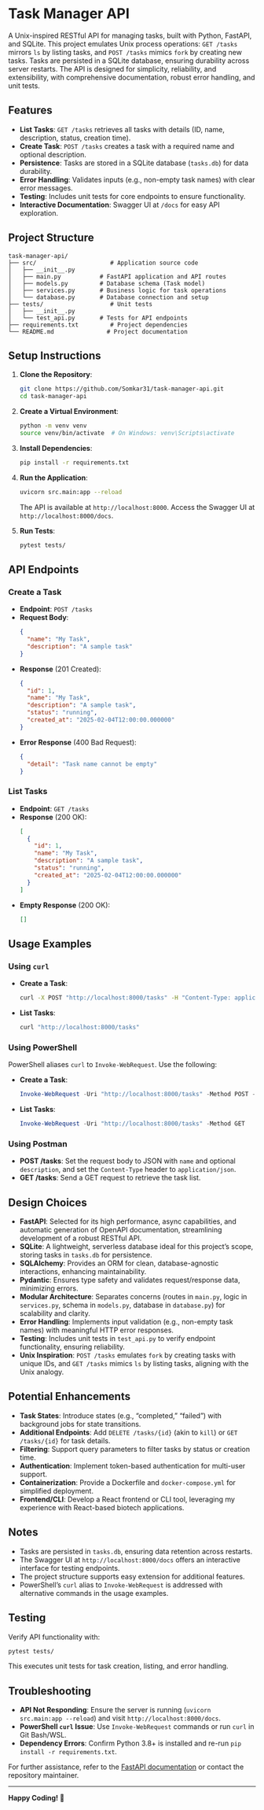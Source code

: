 # Task Manager API

A Unix-inspired RESTful API for managing tasks, built with Python, FastAPI, and SQLite. This project emulates Unix process operations: `GET /tasks` mirrors `ls` by listing tasks, and `POST /tasks` mimics `fork` by creating new tasks. Tasks are persisted in a SQLite database, ensuring durability across server restarts. The API is designed for simplicity, reliability, and extensibility, with comprehensive documentation, robust error handling, and unit tests.

## Features

- **List Tasks**: `GET /tasks` retrieves all tasks with details (ID, name, description, status, creation time).
- **Create Task**: `POST /tasks` creates a task with a required name and optional description.
- **Persistence**: Tasks are stored in a SQLite database (`tasks.db`) for data durability.
- **Error Handling**: Validates inputs (e.g., non-empty task names) with clear error messages.
- **Testing**: Includes unit tests for core endpoints to ensure functionality.
- **Interactive Documentation**: Swagger UI at `/docs` for easy API exploration.

## Project Structure

```
task-manager-api/
├── src/                     # Application source code
│   ├── __init__.py
│   ├── main.py           # FastAPI application and API routes
│   ├── models.py         # Database schema (Task model)
│   ├── services.py       # Business logic for task operations
│   └── database.py       # Database connection and setup
├── tests/                   # Unit tests
│   ├── __init__.py
│   └── test_api.py       # Tests for API endpoints
├── requirements.txt         # Project dependencies
└── README.md               # Project documentation
```

## Setup Instructions

1. **Clone the Repository**:
   ```bash
   git clone https://github.com/Somkar31/task-manager-api.git
   cd task-manager-api
   ```

2. **Create a Virtual Environment**:
   ```bash
   python -m venv venv
   source venv/bin/activate  # On Windows: venv\Scripts\activate
   ```

3. **Install Dependencies**:
   ```bash
   pip install -r requirements.txt
   ```

4. **Run the Application**:
   ```bash
   uvicorn src.main:app --reload
   ```
   The API is available at `http://localhost:8000`. Access the Swagger UI at `http://localhost:8000/docs`.

5. **Run Tests**:
   ```bash
   pytest tests/
   ```

## API Endpoints

### Create a Task
- **Endpoint**: `POST /tasks`
- **Request Body**:
  ```json
  {
    "name": "My Task",
    "description": "A sample task"
  }
  ```
- **Response** (201 Created):
  ```json
  {
    "id": 1,
    "name": "My Task",
    "description": "A sample task",
    "status": "running",
    "created_at": "2025-02-04T12:00:00.000000"
  }
  ```
- **Error Response** (400 Bad Request):
  ```json
  {
    "detail": "Task name cannot be empty"
  }
  ```

### List Tasks
- **Endpoint**: `GET /tasks`
- **Response** (200 OK):
  ```json
  [
    {
      "id": 1,
      "name": "My Task",
      "description": "A sample task",
      "status": "running",
      "created_at": "2025-02-04T12:00:00.000000"
    }
  ]
  ```
- **Empty Response** (200 OK):
  ```json
  []
  ```

## Usage Examples

### Using `curl`
- **Create a Task**:
  ```bash
  curl -X POST "http://localhost:8000/tasks" -H "Content-Type: application/json" -d '{"name":"Test Task","description":"A test task"}'
  ```
- **List Tasks**:
  ```bash
  curl "http://localhost:8000/tasks"
  ```

### Using PowerShell
PowerShell aliases `curl` to `Invoke-WebRequest`. Use the following:

- **Create a Task**:
  ```powershell
  Invoke-WebRequest -Uri "http://localhost:8000/tasks" -Method POST -Headers @{ "Content-Type" = "application/json" } -Body '{"name":"Test Task","description":"A test task"}'
  ```
- **List Tasks**:
  ```powershell
  Invoke-WebRequest -Uri "http://localhost:8000/tasks" -Method GET
  ```

### Using Postman
- **POST /tasks**: Set the request body to JSON with `name` and optional `description`, and set the `Content-Type` header to `application/json`.
- **GET /tasks**: Send a GET request to retrieve the task list.

## Design Choices

- **FastAPI**: Selected for its high performance, async capabilities, and automatic generation of OpenAPI documentation, streamlining development of a robust RESTful API.
- **SQLite**: A lightweight, serverless database ideal for this project’s scope, storing tasks in `tasks.db` for persistence.
- **SQLAlchemy**: Provides an ORM for clean, database-agnostic interactions, enhancing maintainability.
- **Pydantic**: Ensures type safety and validates request/response data, minimizing errors.
- **Modular Architecture**: Separates concerns (routes in `main.py`, logic in `services.py`, schema in `models.py`, database in `database.py`) for scalability and clarity.
- **Error Handling**: Implements input validation (e.g., non-empty task names) with meaningful HTTP error responses.
- **Testing**: Includes unit tests in `test_api.py` to verify endpoint functionality, ensuring reliability.
- **Unix Inspiration**: `POST /tasks` emulates `fork` by creating tasks with unique IDs, and `GET /tasks` mimics `ls` by listing tasks, aligning with the Unix analogy.

## Potential Enhancements

- **Task States**: Introduce states (e.g., “completed,” “failed”) with background jobs for state transitions.
- **Additional Endpoints**: Add `DELETE /tasks/{id}` (akin to `kill`) or `GET /tasks/{id}` for task details.
- **Filtering**: Support query parameters to filter tasks by status or creation time.
- **Authentication**: Implement token-based authentication for multi-user support.
- **Containerization**: Provide a Dockerfile and `docker-compose.yml` for simplified deployment.
- **Frontend/CLI**: Develop a React frontend or CLI tool, leveraging my experience with React-based biotech applications.

## Notes

- Tasks are persisted in `tasks.db`, ensuring data retention across restarts.
- The Swagger UI at `http://localhost:8000/docs` offers an interactive interface for testing endpoints.
- The project structure supports easy extension for additional features.
- PowerShell’s `curl` alias to `Invoke-WebRequest` is addressed with alternative commands in the usage examples.

## Testing

Verify API functionality with:
```bash
pytest tests/
```
This executes unit tests for task creation, listing, and error handling.

## Troubleshooting

- **API Not Responding**: Ensure the server is running (`uvicorn src.main:app --reload`) and visit `http://localhost:8000/docs`.
- **PowerShell `curl` Issue**: Use `Invoke-WebRequest` commands or run `curl` in Git Bash/WSL.
- **Dependency Errors**: Confirm Python 3.8+ is installed and re-run `pip install -r requirements.txt`.

For further assistance, refer to the [FastAPI documentation](https://fastapi.tiangolo.com/) or contact the repository maintainer.

---

**Happy Coding! 🚀**
